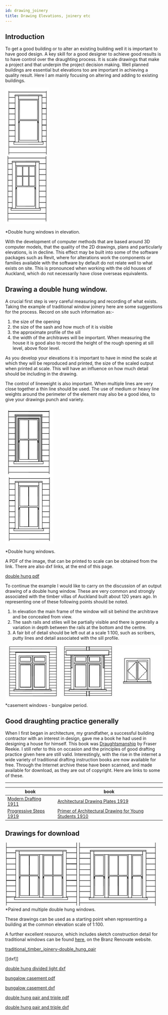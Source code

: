 ```yaml
---
id: drawing_joinery
title: Drawing Elevations, joinery etc
---
```

## Introduction ##
To get a good building or to alter an existing building well it is important to have good design. A key skill for a good designer to achieve good results is to have control over the draughting process. It is scale drawings that make a project and that underpin the project decision making. Well planned buildings are essential but elevations too are important in achieving a quality result. Here I am mainly focusing on altering and adding to existing buildings.

![drawing_joinery03](../assets/drawing_joinery03.JPG)

*Double hung windows in elevation.

With the development of computer methods that are based around 3D computer models, that the quality of the 2D drawings, plans and particularly elevations, is in decline. This effect may be built into some of the software packages such as Revit, where for alterations work the components or families available with the software by default do not relate well to what exists on site. This is pronounced when working with the old houses of Auckland, which do not necessarily have close overseas equivalents. 
 
## Drawing a double hung window. ##

A crucial first step is very careful measuring and recording of what exists. Taking the example of traditional window joinery here are some suggestions for the process. Record on site such information as:-

1. the size of the opening 
2. the size of the sash and how much of it is visible 
3. the approximate profile of the sill 
4. the width of the architraves will be important. When measuring the house it is good also to record the height of the rough opening at sill level, above floor level.

As you develop your elevations it is important to have in mind the scale at which they will be reproduced and printed, the size of the scaled output when printed at scale. This will have an influence on how much detail should be including in the drawing. 

The control of lineweight is also important. When multiple lines are very close together a thin line should be used. The use of medium or heavy line weights around the perimeter of the element may also be a good idea, to give your drawings punch and variety.

![drawing_joinery01](../assets/drawing_joinery01.JPG)

*Double hung windows.
 
 A PDF of the image, that can be printed to scale can be obtained from the link. There are also dxf links, at the end of this page. 

[double hung pdf ](../assets/heritage/drawing_joinery/traditional_timber_joinery-double_hung_fancy_architrave.pdf)

To continue the example I would like to carry on the discussion of an output drawing of a double hung window. These are very common and strongly associated with the timber villas of Auckland built about 120 years ago. In representing one of these following points should be noted. 

1. In elevation the main frame of the window will sit behind the architrave and be concealed from view. 
2. The sash rails and stiles will be partially visible and there is generally a variation in depth between the rails at the bottom and the centre. 
3. A fair bit of detail should be left out at a scale 1:100, such as scribers, putty lines and detail associated with the sill profile.

![drawing_joinery01](../assets/drawing_joinery02.JPG)
*casement windows - bungalow period.

## Good draughting practice generally ##
When I first began in architecture, my grandfather, a successful building contractor with an interest in design, gave me a book he had used in designing a house for himself. This book was [Draughtsmanship](/img/https://books.google.co.nz/books/about/Draughtsmanship.html?id=9fm9QAAACAAJ&redir_esc=y) by Fraser Reekie. I still refer to this on occasion and the principles of good drafting practice given here are still valid. Interestingly, with the rise in the internet a wide variety of traditional drafting instruction books are now available for free. Through the Internet archive these have been scanned, and made available for download, as they are out of copyright. Here are links to some of these. 

---
| book | book |
| ------ | ------ |
|[Modern Drafting 1911](/img/https://archive.org/details/moderndrafting00mill) | [Architectural Drawing Plates 1919](/img/https://archive.org/details/ElwoodArchDrawingPlates0001)  |
| [Progressive Steps 1919](/img/https://archive.org/details/cu31924074480520) |  [Primer of Architectural Drawing for Young Students 1910](/img/https://archive.org/stream/aprimerarchitec00danagoog#page/n100/mode/2up) |



## Drawings for download ##
  
![drawing_joinery04](../assets/drawing_joinery04.JPG)
*Paired and multiple double hung windows.
  
These drawings can be used as a starting point when representing a building at the common elevation scale of 1:100. 

A further excellent resource, which includes sketch construction detail for traditional windows can be found [here](/img/https://www.renovate.org.nz/villa/windows-doors-other-joinery-and-hardware/windows/), on the Branz Renovate website. 

[traditional_timber_joinery-double_hung_pair](../assets/heritage/drawing_joinery/traditional_timber_joinery-double_hung_pair.pdf)

[[dxf]]

<a href="/heritage/drawing_joinery/traditional_timber_joinery-double_hung_divided_light.dxf"> double hung divided light dxf </a>

<a href="/heritage/drawing_joinery/traditional_timber_joinery-bungalow_casements.pdf"> bungalow casement pdf </a>

<a href="/heritage/drawing_joinery/traditional_timber_joinery-bungalow_casements.dxf"> bungalow casement dxf </a>

<a href="/heritage/drawing_joinery/traditional_timber_joinery-double_hung_pair.pdf"> double hung pair and triple pdf </a>

<a href="/heritage/drawing_joinery/traditional_timber_joinery-double_hung_pair.dxf"> double hung pair and triple dxf </a>


